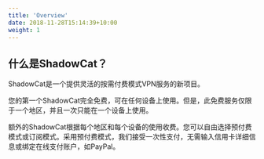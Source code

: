 ```yaml
---
title: 'Overview'
date: 2018-11-28T15:14:39+10:00
weight: 1
---
```


## 什么是ShadowCat？

ShadowCat是一个提供灵活的按需付费模式VPN服务的新项目。

您的第一个ShadowCat完全免费，可在任何设备上使用。但是，此免费服务仅限于一个地区，并且一次只能在一个设备上使用。

额外的ShadowCat根据每个地区和每个设备的使用收费。您可以自由选择预付费模式或订阅模式。采用预付费模式，我们接受一次性支付，无需输入信用卡详细信息或绑定在线支付账户，如PayPal。